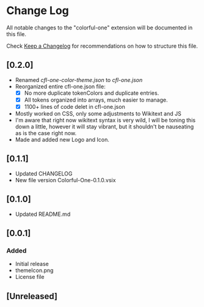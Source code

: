 # Change Log

All notable changes to the "colorful-one" extension will be documented in this file.

Check [Keep a Changelog](http://keepachangelog.com/) for recommendations on how to structure this file.

## [0.2.0]

- Renamed *cfl-one-color-theme.json* to *cfl-one.json*
- Reorganized entire cfl-one.json file:
  - [x] No more duplicate tokenColors and duplicate entries.
  - [x] All tokens organized into arrays, much easier to manage.
  - [x] 1100+ lines of code delet in cfl-one.json
- Mostly worked on CSS, only some adjustments to Wikitext and JS
- I'm aware that right now wikitext syntax is very wild, I will be toning this down a little, however it will stay vibrant, but it shouldn't be nauseating as is the case right now.
- Made and added new Logo and Icon.

## [0.1.1]

- Updated CHANGELOG
- New file version Colorful-One-0.1.0.vsix

## [0.1.0]

- Updated README.md

## [0.0.1]

### Added

- Initial release
- themeIcon.png
- License file

## [Unreleased]
